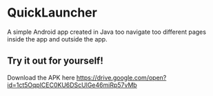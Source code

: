 # QuickLauncher

A simple Android app created in Java too navigate too different pages inside the app and outside the app.

## Try it out for yourself! 
Download the APK here
https://drive.google.com/open?id=1ct5OqplCEC0KU6DScUlGe46miRp57vMb
